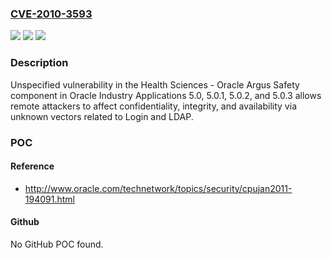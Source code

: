 ### [CVE-2010-3593](https://cve.mitre.org/cgi-bin/cvename.cgi?name=CVE-2010-3593)
![](https://img.shields.io/static/v1?label=Product&message=n%2Fa&color=blue)
![](https://img.shields.io/static/v1?label=Version&message=n%2Fa&color=blue)
![](https://img.shields.io/static/v1?label=Vulnerability&message=n%2Fa&color=brighgreen)

### Description

Unspecified vulnerability in the Health Sciences - Oracle Argus Safety component in Oracle Industry Applications 5.0, 5.0.1, 5.0.2, and 5.0.3 allows remote attackers to affect confidentiality, integrity, and availability via unknown vectors related to Login and LDAP.

### POC

#### Reference
- http://www.oracle.com/technetwork/topics/security/cpujan2011-194091.html

#### Github
No GitHub POC found.

